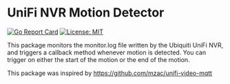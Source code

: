 # UniFi NVR Motion Detector
[![Go Report Card](https://goreportcard.com/badge/github.com/ericdaugherty/unifi-nvr-motiondetection)](https://goreportcard.com/report/github.com/ericdaugherty/unifi-nvr-motiondetection)
[![License: MIT](https://img.shields.io/badge/License-MIT-yellow.svg)](https://github.com/ericdaugherty/unifi-nvr-motiondetection/blob/master/LICENSE)

This package monitors the monitor.log file written by the Ubiquiti UniFi NVR, 
and triggers a callback method whenever motion is detected. You can trigger on 
either the start of the motion or the end of the motion.

This package was inspired by https://github.com/mzac/unifi-video-mqtt

